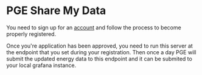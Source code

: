 # PGE Share My Data

You need to sign up for an [account] and follow the process to become properly
registered.

Once you're application has been approved, you need to run this server at the
endpoint that you set during your registration. Then once a day PGE will submit
the updated energy data to this endpoint and it can be submited to your local
grafana instance.


[account]: https://www.pge.com/en_US/residential/save-energy-money/analyze-your-usage/your-usage/view-and-share-your-data-with-smartmeter/reading-the-smartmeter/share-your-data/access-your-own-data.page
